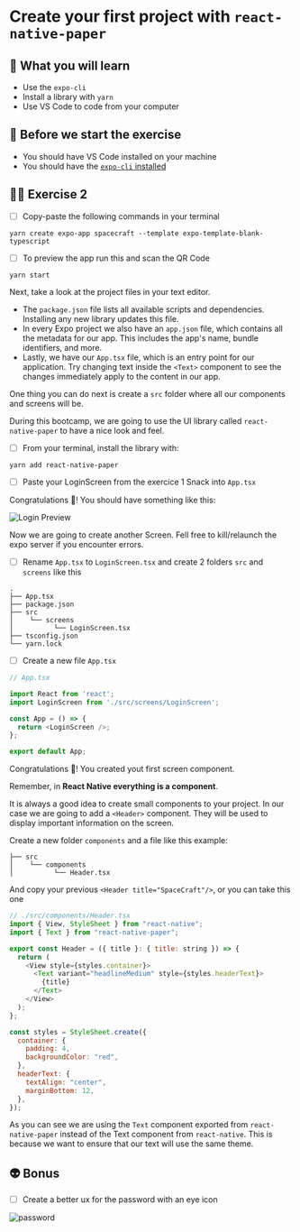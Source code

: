 # Create your first project with `react-native-paper`

## 📡 What you will learn

- Use the `expo-cli`
- Install a library with `yarn`
- Use VS Code to code from your computer

## 👾 Before we start the exercise

- You should have VS Code installed on your machine
- You should have the [`expo-cli` installed](https://docs.expo.io/get-started/installation/)

## 👨‍🚀 Exercise 2

- [ ] Copy-paste the following commands in your terminal

```console
yarn create expo-app spacecraft --template expo-template-blank-typescript
```

- [ ] To preview the app run this and scan the QR Code

```console
yarn start
```

Next, take a look at the project files in your text editor.

- The `package.json` file lists all available scripts and dependencies. Installing any new library updates this file.
- In every Expo project we also have an `app.json` file, which contains all the metadata for our app. This includes the app's name, bundle identifiers, and more.
- Lastly, we have our `App.tsx` file, which is an entry point for our application. Try changing text inside the `<Text>` component to see the changes immediately apply to the content in our app.

One thing you can do next is create a `src` folder where all our components and screens will be.

During this bootcamp, we are going to use the UI library called `react-native-paper` to have a nice look and feel.

- [ ] From your terminal, install the library with:

```console
yarn add react-native-paper
```

- [ ] Paste your LoginScreen from the exercice 1 Snack into `App.tsx`

Congratulations 👏! You should have something like this:

![Login Preview](https://raw.githubusercontent.com/flexbox/react-native-workshop/main/challenges/foundation/login.png)

Now we are going to create another Screen. Fell free to kill/relaunch the expo server if you encounter errors.

- [ ] Rename `App.tsx` to `LoginScreen.tsx` and create 2 folders `src` and `screens` like this

```console
.
├── App.tsx
├── package.json
├── src
│    └── screens
│          └── LoginScreen.tsx
├── tsconfig.json
└── yarn.lock
```

- [ ] Create a new file `App.tsx`

```javascript
// App.tsx

import React from 'react';
import LoginScreen from './src/screens/LoginScreen';

const App = () => {
  return <LoginScreen />;
};

export default App;
```

Congratulations 👏! You created yout first screen component.

Remember, in **React Native everything is a component**.

It is always a good idea to create small components to your project. In our case we are going to add a `<Header>` component.
They will be used to display important information on the screen.

Create a new folder `components` and a file like this example:

```console
├── src
│    └── components
│          └── Header.tsx
```

And copy your previous `<Header title="SpaceCraft"/>`, or you can take this one

```javascript
// ./src/components/Header.tsx
import { View, StyleSheet } from "react-native";
import { Text } from "react-native-paper";

export const Header = ({ title }: { title: string }) => {
  return (
    <View style={styles.container}>
      <Text variant="headlineMedium" style={styles.headerText}>
        {title}
      </Text>
    </View>
  );
};

const styles = StyleSheet.create({
  container: {
    padding: 4,
    backgroundColor: "red",
  },
  headerText: {
    textAlign: "center",
    marginBottom: 12,
  },
});

```

As you can see we are using the `Text` component exported from `react-native-paper` instead of the Text component from `react-native`. This is because we want to ensure that our text will use the same theme.

## 👽 Bonus

- [ ] Create a better ux for the password with an eye icon

![password](https://raw.githubusercontent.com/flexbox/react-native-workshop/main/challenges/foundation/password.gif)
